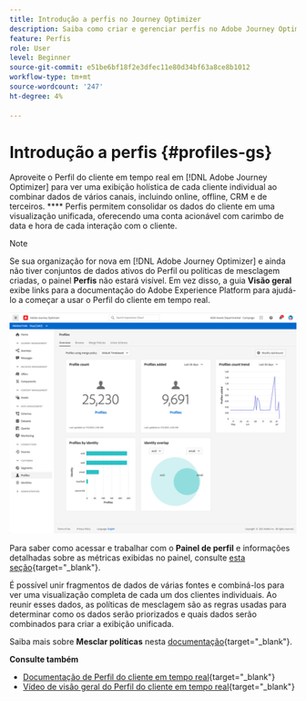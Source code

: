 ```yaml
---
title: Introdução a perfis no Journey Optimizer
description: Saiba como criar e gerenciar perfis no Adobe Journey Optimizer
feature: Perfis
role: User
level: Beginner
source-git-commit: e51be6bf18f2e3dfec11e80d34bf63a8ce8b1012
workflow-type: tm+mt
source-wordcount: '247'
ht-degree: 4%

---
```


# Introdução a perfis {#profiles-gs}

Aproveite o Perfil do cliente em tempo real em [!DNL Adobe Journey Optimizer] para ver uma exibição holística de cada cliente individual ao combinar dados de vários canais, incluindo online, offline, CRM e de terceiros. **** Perfis permitem consolidar os dados do cliente em uma visualização unificada, oferecendo uma conta acionável com carimbo de data e hora de cada interação com o cliente.

>[!NOTE]
>
>Se sua organização for nova em [!DNL Adobe Journey Optimizer] e ainda não tiver conjuntos de dados ativos do Perfil ou políticas de mesclagem criadas, o painel **Perfis** não estará visível. Em vez disso, a guia **Visão geral** exibe links para a documentação do Adobe Experience Platform para ajudá-lo a começar a usar o Perfil do cliente em tempo real.

![](assets/profiles-home.png)

Para saber como acessar e trabalhar com o **Painel de perfil** e informações detalhadas sobre as métricas exibidas no painel, consulte [esta seção](https://experienceleague.adobe.com/docs/experience-platform/profile/ui/user-guide.html?lang=pt-BR){target=&quot;_blank&quot;}.

É possível unir fragmentos de dados de várias fontes e combiná-los para ver uma visualização completa de cada um dos clientes individuais. Ao reunir esses dados, as políticas de mesclagem são as regras usadas para determinar como os dados serão priorizados e quais dados serão combinados para criar a exibição unificada.

Saiba mais sobre **Mesclar políticas** nesta [documentação](https://experienceleague.adobe.com/docs/experience-platform/profile/merge-policies/ui-guide.html){target=&quot;_blank&quot;}.

**Consulte também**

* [Documentação de Perfil do cliente em tempo real](https://experienceleague-review.corp.adobe.com/docs/experience-platform/query/home.html){target=&quot;_blank&quot;}
* [Vídeo de visão geral do Perfil do cliente em tempo real](https://experienceleague.adobe.com/docs/experience-platform/profile/home.html){target=&quot;_blank&quot;}

